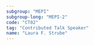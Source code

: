 ```yaml
---
subgroup: "MEPI"
subgroup-long: "MEPI-2"
code: "CT02"
tag: "Contributed Talk Speaker"
name: "Laura F. Strube"
---
```

